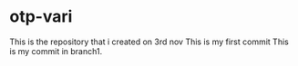 # otp-vari
This is the repository that i created on 3rd nov
This is my first commit 
This is my commit in branch1.
